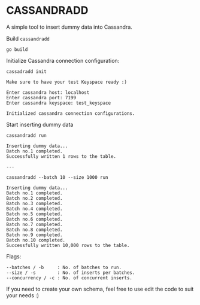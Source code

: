 
# CASSANDRADD

A simple tool to insert dummy data into Cassandra.

Build `cassandradd`
````
go build
````

Initialize Cassandra connection configuration:
````
cassadradd init

Make sure to have your test Keyspace ready :)

Enter cassandra host: localhost
Enter cassandra port: 7199
Enter cassandra keyspace: test_keyspace

Initialized cassandra connection configurations.
````

Start inserting dummy data
```
cassandradd run

Inserting dummy data...
Batch no.1 completed.
Successfully written 1 rows to the table.

---

cassandradd --batch 10 --size 1000 run

Inserting dummy data...
Batch no.1 completed.
Batch no.2 completed.
Batch no.3 completed.
Batch no.4 completed.
Batch no.5 completed.
Batch no.6 completed.
Batch no.7 completed.
Batch no.8 completed.
Batch no.9 completed.
Batch no.10 completed.
Successfully written 10,000 rows to the table.
```

Flags:
```
--batches / -b     : No. of batches to run.
--size / -s        : No. of inserts per batches.
--concurrency / -c : No. of concurrent inserts.
```

If you need to create your own schema, feel free to use edit the code to suit your needs :)